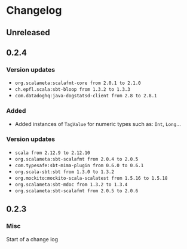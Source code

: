 # Changelog
## Unreleased
## 0.2.4
### Version updates
-   `org.scalameta:scalafmt-core from 2.0.1 to 2.1.0`
-   `ch.epfl.scala:sbt-bloop from 1.3.2 to 1.3.3`
-   `com.datadoghq:java-dogstatsd-client from 2.8 to 2.8.1`
### Added
-   Added instances of `TagValue` for numeric types such as: `Int`, `Long`...
### Version updates
-   `scala from 2.12.9 to 2.12.10`
-   `org.scalameta:sbt-scalafmt from 2.0.4 to 2.0.5`
-   `com.typesafe:sbt-mima-plugin from 0.6.0 to 0.6.1`
-   `org.scala-sbt:sbt from 1.3.0 to 1.3.2`
-   `org.mockito:mockito-scala-scalatest from 1.5.16 to 1.5.18`
-   `org.scalameta:sbt-mdoc from 1.3.2 to 1.3.4`
-   `org.scalameta:sbt-scalafmt from 2.0.5 to 2.0.6`
## 0.2.3
### Misc
Start of a change log
